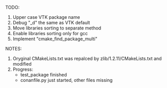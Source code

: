 

TODO:
1. Upper case VTK package name
2. Debug "_d" the same as VTK default
3. Move libraries sorting to separate method
4. Enable libraries sorting only for gcc
5. Implement "cmake_find_package_multi"


NOTES:
1. Oryginal CMakeLists.txt was repalced by zlib/1.2.11/CMakeLists.txt and modified
2. Progress:
    -   test_package finished
    -   conanfile.py just started, other files missing
